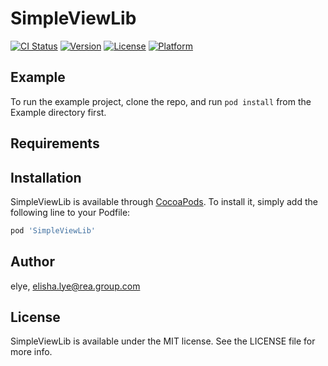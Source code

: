 # SimpleViewLib

[![CI Status](https://img.shields.io/travis/elye/SimpleViewLib.svg?style=flat)](https://travis-ci.org/elye/SimpleViewLib)
[![Version](https://img.shields.io/cocoapods/v/SimpleViewLib.svg?style=flat)](https://cocoapods.org/pods/SimpleViewLib)
[![License](https://img.shields.io/cocoapods/l/SimpleViewLib.svg?style=flat)](https://cocoapods.org/pods/SimpleViewLib)
[![Platform](https://img.shields.io/cocoapods/p/SimpleViewLib.svg?style=flat)](https://cocoapods.org/pods/SimpleViewLib)

## Example

To run the example project, clone the repo, and run `pod install` from the Example directory first.

## Requirements

## Installation

SimpleViewLib is available through [CocoaPods](https://cocoapods.org). To install
it, simply add the following line to your Podfile:

```ruby
pod 'SimpleViewLib'
```

## Author

elye, elisha.lye@rea.group.com

## License

SimpleViewLib is available under the MIT license. See the LICENSE file for more info.

